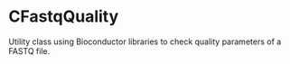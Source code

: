 # CFastqQuality
Utility class using Bioconductor libraries to check quality parameters of a FASTQ file.
